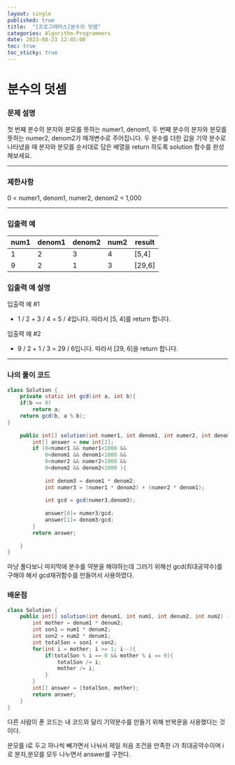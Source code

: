 ```yaml
---
layout: single
published: true
title:  "[프로그래머스]분수의 덧셈"
categories: Algorithm-Programmers
date: 2023-08-23 12:45:00
toc: true
toc_sticky: true
---
```


# 분수의 덧셈

### 문제 설명
첫 번째 분수의 분자와 분모를 뜻하는 numer1, denom1, 두 번째 분수의 분자와 분모를 뜻하는 numer2, denom2가 매개변수로 주어집니다. 두 분수를 더한 값을 기약 분수로 나타냈을 때 분자와 분모를 순서대로 담은 배열을 return 하도록 solution 함수를 완성해보세요.

----------------

### 제한사항

0 < numer1, denom1, numer2, denom2 < 1,000



----------------

### 입출력 예

|num1   |denom1    |denom2 |	num2|	result|
|---|---|---|---|---|
|1|2|3|4|[5,4]|
|9|2|1|3|[29,6]|


### 입출력 예 설명

입출력 예 #1
* 1 / 2 + 3 / 4 = 5 / 4입니다. 따라서 [5, 4]를 return 합니다.
  
입출력 예 #2
* 9 / 2 + 1 / 3 = 29 / 6입니다. 따라서 [29, 6]을 return 합니다.



----------------

### 나의 풀이 코드

```java
class Solution {
    private static int gcd(int a, int b){
    if(b == 0) 
        return a; 
    return gcd(b, a % b); 
}
    
    public int[] solution(int numer1, int denom1, int numer2, int denom2) {
        int[] answer = new int[2];
        if (0<numer1 && numer1<1000 && 
            0<denom1 && denom1<1000 && 
            0<numer2 && numer2<1000 && 
            0<denom2 && denom2<1000 ){
        
            int denom3 = denom1 * denom2; 
            int numer3 = (numer1 * denom2) + (numer2 * denom1);        
      
            int gcd = gcd(numer3,denom3);
        
            answer[0]= numer3/gcd;
            answer[1]= denom3/gcd;
        }
        return answer;
        
    }
}
```
<p>
마냥 풀다보니 마지막에 분수를 약분을 해야하는데 그러기 위해선 gcd(최대공약수)를 구해야 해서 gcd재귀함수를 만들어서 사용하였다. 
</p>



### 배운점

```java
class Solution {
    public int[] solution(int denum1, int num1, int denum2, int num2) {
        int mother = denum1 * denum2;
        int son1 = num1 * denum2;
        int son2 = num2 * denum1;
        int totalSon = son1 + son2;
        for(int i = mother; i >= 1; i--){
            if(totalSon % i == 0 && mother % i == 0){
                totalSon /= i;
                mother /= i;
            }
        }
        int[] answer = {totalSon, mother};
        return answer;
    }
}
```
<p>
다른 사람이 푼 코드는 내 코드와 달리 기약분수를 만들기 위해 반복문을 사용했다는 것이다. 
</p>
<p>
분모를 i로 두고 하나씩 빼가면서 나눠서 제일 처음 조건을 만족한 i가 최대공약수이며 i로 분자,분모를 모두 나누면서 answer를 구한다.
</p>

